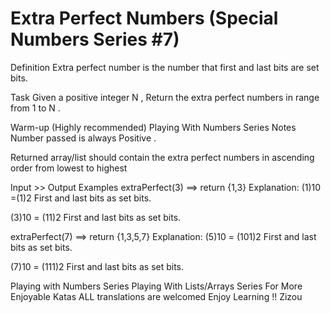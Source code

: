 # Extra Perfect Numbers (Special Numbers Series #7)

Definition
Extra perfect number is the number that first and last bits are set bits.

Task
Given a positive integer N , Return the extra perfect numbers in range from 1 to N .

Warm-up (Highly recommended)
Playing With Numbers Series
Notes
Number passed is always Positive .

Returned array/list should contain the extra perfect numbers in ascending order from lowest to highest

Input >> Output Examples
extraPerfect(3)  ==>  return {1,3}
Explanation:
(1)10 =(1)2
First and last bits as set bits.

(3)10 = (11)2
First and last bits as set bits.

extraPerfect(7)  ==>  return {1,3,5,7}
Explanation:
(5)10 = (101)2
First and last bits as set bits.

(7)10 = (111)2
First and last bits as set bits.

Playing with Numbers Series
Playing With Lists/Arrays Series
For More Enjoyable Katas
ALL translations are welcomed
Enjoy Learning !!
Zizou